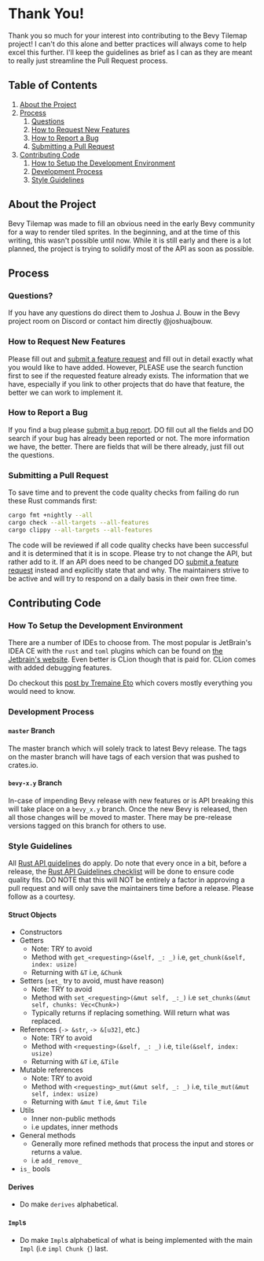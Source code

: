 # Thank You!
Thank you so much for your interest into contributing to the Bevy Tilemap project! I can't do this 
alone and better practices will always come to help excel this further. I'll keep the guidelines as 
brief as I can as they are meant to really just streamline the Pull Request process.

## Table of Contents
1. [About the Project](#about-the-project)
1. [Process](#process)
    1. [Questions](#questions?)
    1. [How to Request New Features](#how-to-request-new-features)
    1. [How to Report a Bug](#how-to-report-a-bug)
    1. [Submitting a Pull Request](#submitting-a-pull-request)
1. [Contributing Code](#contributing-code)
    1. [How to Setup the Development Environment](#how-to-setup-the-development-environment)
    1. [Development Process](#development-process)
    1. [Style Guidelines](#style-guidelines)

## About the Project
Bevy Tilemap was made to fill an obvious need in the early Bevy community for a way to render tiled
sprites. In the beginning, and at the time of this writing, this wasn't possible until now. While 
it is still early and there is a lot planned, the project is trying to solidify most of the API as
soon as possible.

## Process
### Questions?
If you have any questions do direct them to Joshua J. Bouw in the Bevy project room on Discord or
contact him directly @joshuajbouw.

### How to Request New Features
Please fill out and [submit a feature request](https://github.com/joshuajbouw/bevy_tilemap/issues/new?assignees=&labels=enhancement&template=feature_request.md&title=)
and fill out in detail exactly what you would like to have added. However, PLEASE use the search 
function first to see if the requested feature already exists. The information that we have, 
especially if you link to other projects that do have that feature, the better we can work to
implement it.

### How to Report a Bug
If you find a bug please [submit a bug report](https://github.com/joshuajbouw/bevy_tilemap/issues/new?assignees=&labels=bug&template=bug_report.md&title=).
DO fill out all the fields and DO search if your bug has already been reported or not. The more
information we have, the better. There are fields that will be there already, just fill out the 
questions.

### Submitting a Pull Request
To save time and to prevent the code quality checks from failing do run these Rust commands first:
```bash
cargo fmt +nightly --all
cargo check --all-targets --all-features
cargo clippy --all-targets --all-features
```

The code will be reviewed if all code quality checks have been successful and it is determined that
it is in scope. Please try to not change the API, but rather add to it. If an API does need to be
changed DO [submit a feature request](https://github.com/joshuajbouw/bevy_tilemap/issues/new?assignees=&labels=enhancement&template=feature_request.md&title=) instead and explicitly state that and why. The
maintainers strive to be active and will try to respond on a daily basis in their own free time.

## Contributing Code
### How To Setup the Development Environment
There are a number of IDEs to choose from. The most popular is JetBrain's IDEA CE with the `rust` 
and `toml` plugins which can be found on [the Jetbrain's website](https://intellij-rust.github.io/).
Even better is CLion though that is paid for. CLion comes with added debugging features.

Do checkout this [post by Tremaine Eto](https://medium.com/cloud-native-the-gathering/whats-the-best-ide-for-developing-in-rust-5087d46006f5) 
which covers mostly everything you would need to know.

### Development Process
#### `master` Branch
The master branch which will solely track to latest Bevy release. The tags on the master branch will
have tags of each version that was pushed to crates.io.

#### `bevy-x.y` Branch
In-case of impending Bevy release with new features or is API breaking this will take place on a 
`bevy_x.y` branch. Once the new Bevy is released, then all those changes will be moved to master. 
There may be pre-release versions tagged on this branch for others to use. 

### Style Guidelines
All [Rust API guidelines](https://rust-lang.github.io/api-guidelines/) do apply. Do note that every
once in a bit, before a release, the [Rust API Guidelines checklist](https://rust-lang.github.io/api-guidelines/checklist.html) 
will be done to ensure code quality fits. DO NOTE that this will NOT be entirely a factor in 
approving a pull request and will only save the maintainers time before a release. Please follow as 
a courtesy.

#### Struct Objects
* Constructors
* Getters
    * Note: TRY to avoid
    * Method with `get_<requesting>(&self, _: _)` i.e, `get_chunk(&self, index: usize)`
    * Returning with `&T` i.e, `&Chunk`
* Setters (`set_` try to avoid, must have reason)
    * Note: TRY to avoid
    * Method with `set_<requesting>(&mut self, _:_)` i.e `set_chunks(&mut self, chunks: Vec<Chunk>)`
    * Typically returns if replacing something. Will return what was replaced.
* References (`-> &str`, `-> &[u32]`, etc.)
    * Note: TRY to avoid
    * Method with `<requesting>(&self, _: _)` i.e, `tile(&self, index: usize)`
    * Returning with `&T` i.e, `&Tile`
* Mutable references
    * Note: TRY to avoid
    * Method with `<requesting>_mut(&mut self, _: _)` i.e, `tile_mut(&mut self, index: usize)`
    * Returning with `&mut T` i.e, `&mut Tile`
* Utils
    * Inner non-public methods
    * i.e updates, inner methods
* General methods
    * Generally more refined methods that process the input and stores or returns a value.
    * i.e `add_` `remove_`
* `is_` bools

#### Derives
* Do make `derives` alphabetical.

#### `Impl`s
* Do make `Impl`s alphabetical of what is being implemented with the main `Impl` 
(i.e `impl Chunk {`) last.
